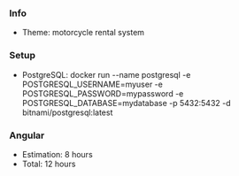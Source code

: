 ### Info
- Theme: motorcycle rental system

### Setup
- PostgreSQL: docker run --name postgresql -e POSTGRESQL_USERNAME=myuser -e POSTGRESQL_PASSWORD=mypassword -e POSTGRESQL_DATABASE=mydatabase -p 5432:5432 -d bitnami/postgresql:latest

### Angular 
- Estimation: 8 hours
- Total: 12 hours